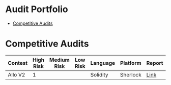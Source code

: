 # Audit Portfolio
- [Competitive Audits](#competitive-audits)

# Competitive Audits
|    Contest    |   High Risk   |   Medium Risk    |    Low Risk   |   Language    |   Platform    |    Report     |
| ------------- | ------------- |  -------------   | ------------- | ------------- | ------------- | ------------- |
|   Allo V2     |       1       |                  |               |   Solidity    |   Sherlock    | [Link](https://github.com/sherlock-audit/2023-09-Gitcoin-judging/issues/237)|
